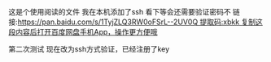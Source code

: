 这是个使用阅读的文件
我在本机添加了ssh
看下等会还需要验证密码不
链接:https://pan.baidu.com/s/1TyjZLQ3RW0oFSrL--2UV0Q 提取码:xbkk 复制这段内容后打开百度网盘手机App，操作更方便哦

第二次测试 现在改为ssh方式验证，已经注册了key
